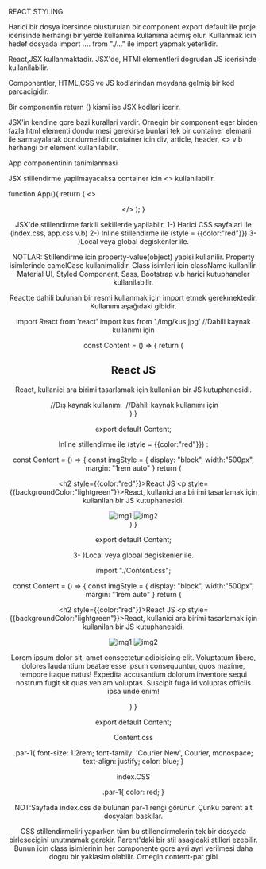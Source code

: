 REACT STYLING

Harici bir dosya icersinde olusturulan bir component export default ile proje icerisinde herhangi bir yerde kullanima kullanima acimiş olur. Kullanmak icin hedef
dosyada import .... from "./..." ile import yapmak yeterlidir.


React,JSX kullanmaktadir. JSX'de, HTMl elementleri dogrudan JS icerisinde kullanilabilir.


Componentler, HTML,CSS ve JS kodlarindan meydana gelmiş bir kod parcacigidir.

Bir componentin return () kismi ise JSX kodlari icerir.

JSX'in kendine gore bazi kurallari vardir. Ornegin bir component eger birden fazla html elementi dondurmesi gerekirse bunlari tek bir container elemani ile sarmayalarak dondurmelidir.container icin div, article, header, <> v.b herhangi bir element kullanilabilir.

App componentinin tanimlanmasi

JSX stillendirme yapilmayacaksa container icin <> kullanilabilir.

function App(){
    return (
        <>
        <Header />
        <Content />
        <Footer />
        </>
    );
}


JSX'de stillendirme farklli sekillerde yapilabilr.
1-) Harici CSS sayfalari ile (index.css, app.css v.b)
2-) Inline stillendirme ile (style = {{color:"red"}})
3- )Local veya global degiskenler ile.

NOTLAR:
Stillendirme icin property-value(object) yapisi kullanilir. Property isimlerinde camelCase kullanimalidir. Class isimleri icin className kullanilir.
Material UI, Styled Component, Sass, Bootstrap v.b harici kutuphaneler kullanilabilir.


Reactte dahili bulunan bir resmi kullanmak için import etmek gerekmektedir. Kullanımı aşağıdaki gibidir.

import React from 'react'
import kus from './img/kus.jpg'   //Dahili kaynak kullanımı için

const Content = () => {
  return (
    <div>
        <h2>React JS</h2>
        <p>React, kullanici ara birimi tasarlamak için kullanilan bir JS kutuphanesidi.</p>
        <img src="https://cdn.pixabay.com/photo/2017/02/15/13/40/tulips-2068692__340.jpg" alt="" />  //Dış kaynak kullanımı
        <img src={kus} alt="" />                                                                     //Dahili kaynak kullanımı için
    </div>
  )
}

export default Content;


Inline stillendirme ile (style = {{color:"red"}}) :

const Content = () => {
    const imgStyle = {
        display: "block",
        width:"500px",
        margin: "1rem auto"
    }
  return (
    <div>
        <h2 style={{color:"red"}}>React JS</h2>
        <p style={{backgroundColor:"lightgreen"}}>React, kullanici ara birimi tasarlamak için kullanilan bir JS kutuphanesidi.</p>
        <img style={imgStyle} src="https://cdn.pixabay.com/photo/2017/02/15/13/40/tulips-2068692__340.jpg" alt="img1" />
        <img style={imgStyle} src={kus} alt="img2"/>
    </div>
  )
}

export default Content;


3- )Local veya global degiskenler ile.

import "./Content.css";

const Content = () => {
    const imgStyle = {
        display: "block",
        width:"500px",
        margin: "1rem auto"
    }
  return (
    <div>
        <h2 style={{color:"red"}}>React JS</h2>
        <p style={{backgroundColor:"lightgreen"}}>React, kullanici ara birimi tasarlamak için kullanilan bir JS kutuphanesidi.</p>
        <img style={imgStyle} src="https://cdn.pixabay.com/photo/2017/02/15/13/40/tulips-2068692__340.jpg" alt="img1" />
        <img style={imgStyle} src={kus} alt="img2"/>
        <p className="par-1">Lorem ipsum dolor sit, amet consectetur adipisicing elit. Voluptatum libero, dolores laudantium beatae esse ipsum consequuntur, quos maxime, tempore itaque natus! Expedita accusantium dolorum inventore sequi nostrum fugit sit quas veniam voluptas. Suscipit fuga id voluptas officiis ipsa unde enim!</p>
    </div>
  )
}

export default Content;

Content.css

.par-1{
    font-size: 1.2rem;
    font-family: 'Courier New', Courier, monospace;
    text-align: justify;
    color: blue;
}

index.CSS

.par-1{
  color: red;
}

NOT:Sayfada index.css de bulunan par-1 rengi görünür. Çünkü parent alt dosyaları baskılar.

CSS stillendirmeliri yaparken tüm bu stillendirmelerin tek bir dosyada birlesecigini unutmamak gerekir. Parent'daki bir stil asagidaki stilleri ezebilir. Bunun icin class isimlerinin her componente gore ayri ayri verilmesi daha dogru bir yaklasim olabilir. Ornegin content-par gibi 
